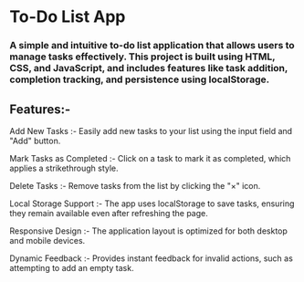 # To-Do List App

### A simple and intuitive to-do list application that allows users to manage tasks effectively. This project is built using HTML, CSS, and JavaScript, and includes features like task addition, completion tracking, and persistence using localStorage.

## Features:- 

Add New Tasks :- Easily add new tasks to your list using the input field and "Add" button.

Mark Tasks as Completed :- Click on a task to mark it as completed, which applies a strikethrough style.

Delete Tasks :- Remove tasks from the list by clicking the "×" icon.

Local Storage Support :- The app uses localStorage to save tasks, ensuring they remain available even after refreshing the page.

Responsive Design :- The application layout is optimized for both desktop and mobile devices.

Dynamic Feedback :- Provides instant feedback for invalid actions, such as attempting to add an empty task.

